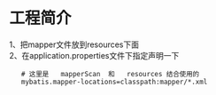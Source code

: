 # 工程简介
1、把mapper文件放到resources下面\
2、在application.properties文件下指定声明一下
```#mybatis 的 mapper 文件搬家之后需要指定位置,
   # 这里是   mapperScan  和   resources 结合使用的
   mybatis.mapper-locations=classpath:mapper/*.xml
```


